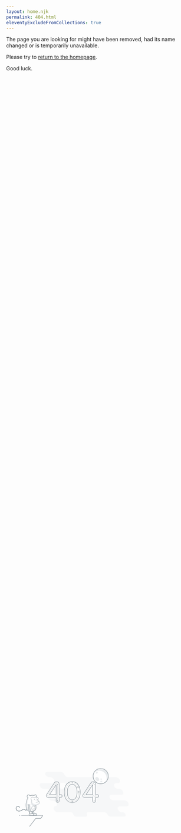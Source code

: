 ```yaml
---
layout: home.njk
permalink: 404.html
eleventyExcludeFromCollections: true
---
```


<style>
.me404 {
  height: 100%;
  width: 400px;
  top: 30%;
  margin-left: auto;
  margin-right: auto;
}
.st0 {
  fill-rule: evenodd;
  clip-rule: evenodd;
  fill: #E8EBED;
}
.st1 {
  fill: #FFFFFF;
  stroke: #89949B;
  stroke-width: 3;
  stroke-linecap: round;
  stroke-linejoin: round;
  stroke-miterlimit: 10;
}
.st2 {
  fill-rule: evenodd;
  clip-rule: evenodd;
  fill: #DBDFE1;
}
.st3 {
  fill: #FFFFFF;
}
.st4 {
  fill-rule: evenodd;
  clip-rule: evenodd;
  fill: #E8EBED;
  stroke: #89949B;
  stroke-width: 3;
  stroke-linecap: round;
  stroke-linejoin: round;
  stroke-miterlimit: 10;
}
.st5 {
  fill-rule: evenodd;
  clip-rule: evenodd;
  fill: #FFFFFF;
  stroke: #89949B;
  stroke-width: 3;
  stroke-linecap: round;
  stroke-linejoin: round;
  stroke-miterlimit: 10;
}
.st6 {
  fill-rule: evenodd;
  clip-rule: evenodd;
  fill: none;
  stroke: #89949B;
  stroke-width: 3;
  stroke-linecap: round;
  stroke-linejoin: round;
  stroke-miterlimit: 10;
}
.st7 {
  fill-rule: evenodd;
  clip-rule: evenodd;
  fill: none;
  stroke: #89949B;
  stroke-width: 4;
  stroke-linecap: round;
  stroke-linejoin: round;
  stroke-miterlimit: 10;
}
.st8 {
  fill-rule: evenodd;
  clip-rule: evenodd;
  fill: #FFFFFF;
  stroke: #89949B;
  stroke-width: 2;
  stroke-linecap: round;
  stroke-linejoin: round;
  stroke-miterlimit: 10;
}
.st9 {
  fill: #89949B;
}
.st10 {
  fill-rule: evenodd;
  clip-rule: evenodd;
  fill: #89949B;
}
.st11 {
  fill-rule: evenodd;
  clip-rule: evenodd;
  fill: none;
  stroke: #89949B;
  stroke-width: 2;
  stroke-linecap: round;
  stroke-linejoin: round;
  stroke-miterlimit: 10;
}
.st12 {
  fill-rule: evenodd;
  clip-rule: evenodd;
  fill: #FFFFFF;
}
.st13 {
  fill-rule: evenodd;
  clip-rule: evenodd;
  fill: #FFFFFF;
  stroke: #8894A0;
  stroke-width: 3;
  stroke-linecap: round;
  stroke-linejoin: round;
  stroke-miterlimit: 10;
}
.st14 {
  fill-rule: evenodd;
  clip-rule: evenodd;
  fill: none;
  stroke: #89949B;
  stroke-linecap: round;
  stroke-linejoin: round;
  stroke-miterlimit: 10;
}
.st15 {
  fill: none;
  stroke: #89949B;
  stroke-linecap: round;
  stroke-linejoin: round;
  stroke-miterlimit: 10;
}
#cloud {
  -webkit-animation: cloud 9s infinite ease-in-out;
  -moz-animation: cloud 9s infinite ease-in-out;
  -o-animation: cloud 9s infinite ease-in-out;
  animation: cloud 9s infinite ease-in-out;
}
lesshat-selector {
  -lh-property: 0; } 
@-webkit-keyframes cloud{ 0% { opacity: 0.3; left: 160px; -webkit-transform:skewX(20deg); } 65% { opacity: 1; left: 114px; -webkit-transform:skewX(0deg); } 100% { opacity: 0.3; left: 160px; -webkit-transform:skewX(20deg); } }
@-moz-keyframes cloud{ 0% { opacity: 0.3; left: 160px; -moz-transform:skewX(20deg); } 65% { opacity: 1; left: 114px; -moz-transform:skewX(0deg); } 100% { opacity: 0.3; left: 160px; -moz-transform:skewX(20deg); } }
@-o-keyframes cloud{ 0% { opacity: 0.3; left: 160px; -o-transform:skewX(20deg); } 65% { opacity: 1; left: 114px; -o-transform:skewX(0deg); } 100% { opacity: 0.3; left: 160px; -o-transform:skewX(20deg); } }
@keyframes cloud{ 0% { opacity: 0.3; left: 160px;-webkit-transform:skewX(20deg);-moz-transform:skewX(20deg);-ms-transform:skewX(20deg);transform:skewX(20deg); } 65% { opacity: 1; left: 114px;-webkit-transform:skewX(0deg);-moz-transform:skewX(0deg);-ms-transform:skewX(0deg);transform:skewX(0deg); } 100% { opacity: 0.3; left: 160px;-webkit-transform:skewX(20deg);-moz-transform:skewX(20deg);-ms-transform:skewX(20deg);transform:skewX(20deg); } }
[not-existing] {
  zoom: 1;
}
#moon {
  transform-origin: 640px 81px;
  -webkit-animation: moon-float 6s infinite ease-in-out;
  -moz-animation: moon-float 6s infinite ease-in-out;
  -o-animation: moon-float 6s infinite ease-in-out;
  animation: moon-float 6s infinite ease-in-out;
}
lesshat-selector {
  -lh-property: 0; } 
@-webkit-keyframes moon-float{ 0% { -webkit-transform: translate(0, 20px) scale(1.1); } 65% { -webkit-transform: translate(0, 0px) scale(1.0); } 100% { -webkit-transform: translate(0, 20px) scale(1.1); } }
@-moz-keyframes moon-float{ 0% { -moz-transform: translate(0, 20px) scale(1.1); } 65% { -moz-transform: translate(0, 0px) scale(1.0); } 100% { -moz-transform: translate(0, 20px) scale(1.1); } }
@-o-keyframes moon-float{ 0% { -o-transform: translate(0, 20px) scale(1.1); } 65% { -o-transform: translate(0, 0px) scale(1.0); } 100% { -o-transform: translate(0, 20px) scale(1.1); } }
@keyframes moon-float{ 0% {-webkit-transform: translate(0, 20px) scale(1.1);-moz-transform: translate(0, 20px) scale(1.1);-ms-transform: translate(0, 20px) scale(1.1);transform: translate(0, 20px) scale(1.1); } 65% {-webkit-transform: translate(0, 0px) scale(1.0);-moz-transform: translate(0, 0px) scale(1.0);-ms-transform: translate(0, 0px) scale(1.0);transform: translate(0, 0px) scale(1.0); } 100% {-webkit-transform: translate(0, 20px) scale(1.1);-moz-transform: translate(0, 20px) scale(1.1);-ms-transform: translate(0, 20px) scale(1.1);transform: translate(0, 20px) scale(1.1); } }
[not-existing] {
  zoom: 1;
}
#monkey-eye-l {
  transform-origin: 191px 257px;
  -webkit-animation: blink-l 12s infinite ease-in-out;
  -moz-animation: blink-l 12s infinite ease-in-out;
  -o-animation: blink-l 12s infinite ease-in-out;
  animation: blink-l 12s infinite ease-in-out;
}
#monkey-eye-r {
  transform-origin: 205px 256px;
  -webkit-animation: blink-r 12s infinite ease-in-out;
  -moz-animation: blink-r 12s infinite ease-in-out;
  -o-animation: blink-r 12s infinite ease-in-out;
  animation: blink-r 12s infinite ease-in-out;
}
#monkey-arm {
  transform-origin: 155px 298px;
  -webkit-animation: monkey-arm 4s infinite ease-in-out;
  -moz-animation: monkey-arm 4s infinite ease-in-out;
  -o-animation: monkey-arm 4s infinite ease-in-out;
  animation: monkey-arm 4s infinite ease-in-out;
}
lesshat-selector {
  -lh-property: 0; } 
@-webkit-keyframes monkey-arm{ 0% { -webkit-transform: rotateZ(-10deg);  } 50% { -webkit-transform: rotateZ(20deg); } 100% { -webkit-transform: rotateZ(-10deg); } }
@-moz-keyframes monkey-arm{ 0% { -moz-transform: rotateZ(-10deg);  } 50% { -moz-transform: rotateZ(20deg); } 100% { -moz-transform: rotateZ(-10deg); } }
@-o-keyframes monkey-arm{ 0% { -o-transform: rotateZ(-10deg);  } 50% { -o-transform: rotateZ(20deg); } 100% { -o-transform: rotateZ(-10deg); } }
@keyframes monkey-arm{ 0% {-webkit-transform: rotateZ(-10deg);-moz-transform: rotateZ(-10deg);-ms-transform: rotateZ(-10deg);transform: rotateZ(-10deg);  } 50% {-webkit-transform: rotateZ(20deg);-moz-transform: rotateZ(20deg);-ms-transform: rotateZ(20deg);transform: rotateZ(20deg); } 100% {-webkit-transform: rotateZ(-10deg);-moz-transform: rotateZ(-10deg);-ms-transform: rotateZ(-10deg);transform: rotateZ(-10deg); } }
[not-existing] {
  zoom: 1;
}
lesshat-selector {
  -lh-property: 0; } 
@-webkit-keyframes blink-l{ 0% { -webkit-transform: rotateX(0deg); } 2% { -webkit-transform: rotateX(80deg); } 4%,20% { -webkit-transform: rotateX(0deg); } 22% { -webkit-transform: rotateX(80deg); } 24%,30% { -webkit-transform: rotateX(0deg); } 32% { -webkit-transform: rotateX(80deg); } 34%,70% { -webkit-transform: rotateX(0deg); } 72% { -webkit-transform: rotateX(80deg); } 74%,100% { -webkit-transform: rotateX(0deg); }}
@-moz-keyframes blink-l{ 0% { -moz-transform: rotateX(0deg); } 2% { -moz-transform: rotateX(80deg); } 4%,20% { -moz-transform: rotateX(0deg); } 22% { -moz-transform: rotateX(80deg); } 24%,30% { -moz-transform: rotateX(0deg); } 32% { -moz-transform: rotateX(80deg); } 34%,70% { -moz-transform: rotateX(0deg); } 72% { -moz-transform: rotateX(80deg); } 74%,100% { -moz-transform: rotateX(0deg); }}
@-o-keyframes blink-l{ 0% { -o-transform: rotateX(0deg); } 2% { -o-transform: rotateX(80deg); } 4%,20% { -o-transform: rotateX(0deg); } 22% { -o-transform: rotateX(80deg); } 24%,30% { -o-transform: rotateX(0deg); } 32% { -o-transform: rotateX(80deg); } 34%,70% { -o-transform: rotateX(0deg); } 72% { -o-transform: rotateX(80deg); } 74%,100% { -o-transform: rotateX(0deg); }}
@keyframes blink-l{ 0% {-webkit-transform: rotateX(0deg);-moz-transform: rotateX(0deg);-ms-transform: rotateX(0deg);transform: rotateX(0deg); } 2% {-webkit-transform: rotateX(80deg);-moz-transform: rotateX(80deg);-ms-transform: rotateX(80deg);transform: rotateX(80deg); } 4%,20% {-webkit-transform: rotateX(0deg);-moz-transform: rotateX(0deg);-ms-transform: rotateX(0deg);transform: rotateX(0deg); } 22% {-webkit-transform: rotateX(80deg);-moz-transform: rotateX(80deg);-ms-transform: rotateX(80deg);transform: rotateX(80deg); } 24%,30% {-webkit-transform: rotateX(0deg);-moz-transform: rotateX(0deg);-ms-transform: rotateX(0deg);transform: rotateX(0deg); } 32% {-webkit-transform: rotateX(80deg);-moz-transform: rotateX(80deg);-ms-transform: rotateX(80deg);transform: rotateX(80deg); } 34%,70% {-webkit-transform: rotateX(0deg);-moz-transform: rotateX(0deg);-ms-transform: rotateX(0deg);transform: rotateX(0deg); } 72% {-webkit-transform: rotateX(80deg);-moz-transform: rotateX(80deg);-ms-transform: rotateX(80deg);transform: rotateX(80deg); } 74%,100% {-webkit-transform: rotateX(0deg);-moz-transform: rotateX(0deg);-ms-transform: rotateX(0deg);transform: rotateX(0deg); }}
[not-existing] {
  zoom: 1;
}
lesshat-selector {
  -lh-property: 0; } 
@-webkit-keyframes blink-r{ 0% { -webkit-transform: rotateX(0deg); } 2% { -webkit-transform: rotateX(80deg); } 4%,30% { -webkit-transform: rotateX(0deg); } 32% { -webkit-transform: rotateX(80deg); } 34%,50% { -webkit-transform: rotateX(0deg); } 52% { -webkit-transform: rotateX(80deg); } 54%,100% { -webkit-transform: rotateX(0deg); } }
@-moz-keyframes blink-r{ 0% { -moz-transform: rotateX(0deg); } 2% { -moz-transform: rotateX(80deg); } 4%,30% { -moz-transform: rotateX(0deg); } 32% { -moz-transform: rotateX(80deg); } 34%,50% { -moz-transform: rotateX(0deg); } 52% { -moz-transform: rotateX(80deg); } 54%,100% { -moz-transform: rotateX(0deg); } }
@-o-keyframes blink-r{ 0% { -o-transform: rotateX(0deg); } 2% { -o-transform: rotateX(80deg); } 4%,30% { -o-transform: rotateX(0deg); } 32% { -o-transform: rotateX(80deg); } 34%,50% { -o-transform: rotateX(0deg); } 52% { -o-transform: rotateX(80deg); } 54%,100% { -o-transform: rotateX(0deg); } }
@keyframes blink-r{ 0% {-webkit-transform: rotateX(0deg);-moz-transform: rotateX(0deg);-ms-transform: rotateX(0deg);transform: rotateX(0deg); } 2% {-webkit-transform: rotateX(80deg);-moz-transform: rotateX(80deg);-ms-transform: rotateX(80deg);transform: rotateX(80deg); } 4%,30% {-webkit-transform: rotateX(0deg);-moz-transform: rotateX(0deg);-ms-transform: rotateX(0deg);transform: rotateX(0deg); } 32% {-webkit-transform: rotateX(80deg);-moz-transform: rotateX(80deg);-ms-transform: rotateX(80deg);transform: rotateX(80deg); } 34%,50% {-webkit-transform: rotateX(0deg);-moz-transform: rotateX(0deg);-ms-transform: rotateX(0deg);transform: rotateX(0deg); } 52% {-webkit-transform: rotateX(80deg);-moz-transform: rotateX(80deg);-ms-transform: rotateX(80deg);transform: rotateX(80deg); } 54%,100% {-webkit-transform: rotateX(0deg);-moz-transform: rotateX(0deg);-ms-transform: rotateX(0deg);transform: rotateX(0deg); } }
[not-existing] {
  zoom: 1;
}
#star1 {
  transform-origin: 643px 338px;
  -webkit-animation: star1 12s infinite linear, star1-fade 12s infinite ease-in-out;
  -moz-animation: star1 12s infinite linear, star1-fade 12s infinite ease-in-out;
  -o-animation: star1 12s infinite linear, star1-fade 12s infinite ease-in-out;
  animation: star1 12s infinite linear, star1-fade 12s infinite ease-in-out;
}
#star2 {
  transform-origin: 489px 82px;
  -webkit-animation: star2 12s infinite linear, star2-fade 12s infinite ease-in-out;
  -moz-animation: star2 12s infinite linear, star2-fade 12s infinite ease-in-out;
  -o-animation: star2 12s infinite linear, star2-fade 12s infinite ease-in-out;
  animation: star2 12s infinite linear, star2-fade 12s infinite ease-in-out;
}
#star3 {
  transform-origin: 316px 344px;
  -webkit-animation: star3 12s infinite linear, star3-fade 12s infinite ease-in-out;
  -moz-animation: star3 12s infinite linear, star3-fade 12s infinite ease-in-out;
  -o-animation: star3 12s infinite linear, star3-fade 12s infinite ease-in-out;
  animation: star3 12s infinite linear, star3-fade 12s infinite ease-in-out;
}
#star4 {
  transform-origin: 126px 182px;
  -webkit-animation: star4 12s infinite linear, star4-fade 12s infinite ease-in-out;
  -moz-animation: star4 12s infinite linear, star4-fade 12s infinite ease-in-out;
  -o-animation: star4 12s infinite linear, star4-fade 12s infinite ease-in-out;
  animation: star4 12s infinite linear, star4-fade 12s infinite ease-in-out;
}
lesshat-selector {
  -lh-property: 0; } 
@-webkit-keyframes star1{ 0% { -webkit-transform: scale(.5)  skewX(15deg) rotateZ(0deg); } 15% { -webkit-transform: scale(1) skewX(0deg) rotateZ(360deg); } 30%,100% {  -webkit-transform: scale(.5) skewX(15deg) rotateZ(720deg); } }
@-moz-keyframes star1{ 0% { -moz-transform: scale(.5)  skewX(15deg) rotateZ(0deg); } 15% { -moz-transform: scale(1) skewX(0deg) rotateZ(360deg); } 30%,100% {  -moz-transform: scale(.5) skewX(15deg) rotateZ(720deg); } }
@-o-keyframes star1{ 0% { -o-transform: scale(.5)  skewX(15deg) rotateZ(0deg); } 15% { -o-transform: scale(1) skewX(0deg) rotateZ(360deg); } 30%,100% {  -o-transform: scale(.5) skewX(15deg) rotateZ(720deg); } }
@keyframes star1{ 0% {-webkit-transform: scale(.5)  skewX(15deg) rotateZ(0deg);-moz-transform: scale(.5)  skewX(15deg) rotateZ(0deg);-ms-transform: scale(.5)  skewX(15deg) rotateZ(0deg);transform: scale(.5)  skewX(15deg) rotateZ(0deg); } 15% {-webkit-transform: scale(1) skewX(0deg) rotateZ(360deg);-moz-transform: scale(1) skewX(0deg) rotateZ(360deg);-ms-transform: scale(1) skewX(0deg) rotateZ(360deg);transform: scale(1) skewX(0deg) rotateZ(360deg); } 30%,100% {-webkit-transform: scale(.5) skewX(15deg) rotateZ(720deg);-moz-transform: scale(.5) skewX(15deg) rotateZ(720deg);-ms-transform: scale(.5) skewX(15deg) rotateZ(720deg);transform: scale(.5) skewX(15deg) rotateZ(720deg); } }
[not-existing] {
  zoom: 1;
}
lesshat-selector {
  -lh-property: 0; } 
@-webkit-keyframes star2{ 0%,15% { -webkit-transform: scale(.5) skewX(15deg) rotateZ(0deg); } 30% { -webkit-transform: scale(1) skewX(0deg) rotateZ(360deg); } 45%,100% {  -webkit-transform: scale(.5) skewX(15deg) rotateZ(720deg); } }
@-moz-keyframes star2{ 0%,15% { -moz-transform: scale(.5) skewX(15deg) rotateZ(0deg); } 30% { -moz-transform: scale(1) skewX(0deg) rotateZ(360deg); } 45%,100% {  -moz-transform: scale(.5) skewX(15deg) rotateZ(720deg); } }
@-o-keyframes star2{ 0%,15% { -o-transform: scale(.5) skewX(15deg) rotateZ(0deg); } 30% { -o-transform: scale(1) skewX(0deg) rotateZ(360deg); } 45%,100% {  -o-transform: scale(.5) skewX(15deg) rotateZ(720deg); } }
@keyframes star2{ 0%,15% {-webkit-transform: scale(.5) skewX(15deg) rotateZ(0deg);-moz-transform: scale(.5) skewX(15deg) rotateZ(0deg);-ms-transform: scale(.5) skewX(15deg) rotateZ(0deg);transform: scale(.5) skewX(15deg) rotateZ(0deg); } 30% {-webkit-transform: scale(1) skewX(0deg) rotateZ(360deg);-moz-transform: scale(1) skewX(0deg) rotateZ(360deg);-ms-transform: scale(1) skewX(0deg) rotateZ(360deg);transform: scale(1) skewX(0deg) rotateZ(360deg); } 45%,100% {-webkit-transform: scale(.5) skewX(15deg) rotateZ(720deg);-moz-transform: scale(.5) skewX(15deg) rotateZ(720deg);-ms-transform: scale(.5) skewX(15deg) rotateZ(720deg);transform: scale(.5) skewX(15deg) rotateZ(720deg); } }
[not-existing] {
  zoom: 1;
}
lesshat-selector {
  -lh-property: 0; } 
@-webkit-keyframes star3{ 0%,30% { -webkit-transform: scale(.5) skewX(15deg) rotateZ(0deg); } 45% { -webkit-transform: scale(1) skewX(0deg) rotateZ(360deg); } 60%,100% {  -webkit-transform: scale(.5) skewX(15deg) rotateZ(720deg); } }
@-moz-keyframes star3{ 0%,30% { -moz-transform: scale(.5) skewX(15deg) rotateZ(0deg); } 45% { -moz-transform: scale(1) skewX(0deg) rotateZ(360deg); } 60%,100% {  -moz-transform: scale(.5) skewX(15deg) rotateZ(720deg); } }
@-o-keyframes star3{ 0%,30% { -o-transform: scale(.5) skewX(15deg) rotateZ(0deg); } 45% { -o-transform: scale(1) skewX(0deg) rotateZ(360deg); } 60%,100% {  -o-transform: scale(.5) skewX(15deg) rotateZ(720deg); } }
@keyframes star3{ 0%,30% {-webkit-transform: scale(.5) skewX(15deg) rotateZ(0deg);-moz-transform: scale(.5) skewX(15deg) rotateZ(0deg);-ms-transform: scale(.5) skewX(15deg) rotateZ(0deg);transform: scale(.5) skewX(15deg) rotateZ(0deg); } 45% {-webkit-transform: scale(1) skewX(0deg) rotateZ(360deg);-moz-transform: scale(1) skewX(0deg) rotateZ(360deg);-ms-transform: scale(1) skewX(0deg) rotateZ(360deg);transform: scale(1) skewX(0deg) rotateZ(360deg); } 60%,100% {-webkit-transform: scale(.5) skewX(15deg) rotateZ(720deg);-moz-transform: scale(.5) skewX(15deg) rotateZ(720deg);-ms-transform: scale(.5) skewX(15deg) rotateZ(720deg);transform: scale(.5) skewX(15deg) rotateZ(720deg); } }
[not-existing] {
  zoom: 1;
}
lesshat-selector {
  -lh-property: 0; } 
@-webkit-keyframes star4{ 0%,45% { -webkit-transform: scale(.5) skewX(15deg) rotateZ(0deg); } 60% { -webkit-transform: scale(1) skewX(0deg) rotateZ(360deg); } 75%,100% {  -webkit-transform: scale(.5) skewX(15deg) rotateZ(720deg); } }
@-moz-keyframes star4{ 0%,45% { -moz-transform: scale(.5) skewX(15deg) rotateZ(0deg); } 60% { -moz-transform: scale(1) skewX(0deg) rotateZ(360deg); } 75%,100% {  -moz-transform: scale(.5) skewX(15deg) rotateZ(720deg); } }
@-o-keyframes star4{ 0%,45% { -o-transform: scale(.5) skewX(15deg) rotateZ(0deg); } 60% { -o-transform: scale(1) skewX(0deg) rotateZ(360deg); } 75%,100% {  -o-transform: scale(.5) skewX(15deg) rotateZ(720deg); } }
@keyframes star4{ 0%,45% {-webkit-transform: scale(.5) skewX(15deg) rotateZ(0deg);-moz-transform: scale(.5) skewX(15deg) rotateZ(0deg);-ms-transform: scale(.5) skewX(15deg) rotateZ(0deg);transform: scale(.5) skewX(15deg) rotateZ(0deg); } 60% {-webkit-transform: scale(1) skewX(0deg) rotateZ(360deg);-moz-transform: scale(1) skewX(0deg) rotateZ(360deg);-ms-transform: scale(1) skewX(0deg) rotateZ(360deg);transform: scale(1) skewX(0deg) rotateZ(360deg); } 75%,100% {-webkit-transform: scale(.5) skewX(15deg) rotateZ(720deg);-moz-transform: scale(.5) skewX(15deg) rotateZ(720deg);-ms-transform: scale(.5) skewX(15deg) rotateZ(720deg);transform: scale(.5) skewX(15deg) rotateZ(720deg); } }
[not-existing] {
  zoom: 1;
}
lesshat-selector {
  -lh-property: 0; } 
@-webkit-keyframes star1-fade{ 0% { opacity: 0;} 15% { opacity: 1; } 30%,100% { opacity: 0; } }
@-moz-keyframes star1-fade{ 0% { opacity: 0;} 15% { opacity: 1; } 30%,100% { opacity: 0; } }
@-o-keyframes star1-fade{ 0% { opacity: 0;} 15% { opacity: 1; } 30%,100% { opacity: 0; } }
@keyframes star1-fade{ 0% { opacity: 0;} 15% { opacity: 1; } 30%,100% { opacity: 0; } }
[not-existing] {
  zoom: 1;
}
lesshat-selector {
  -lh-property: 0; } 
@-webkit-keyframes star2-fade{ 0%,15% { opacity: 0;} 30% { opacity: 1; } 45%,100% { opacity: 0; } }
@-moz-keyframes star2-fade{ 0%,15% { opacity: 0;} 30% { opacity: 1; } 45%,100% { opacity: 0; } }
@-o-keyframes star2-fade{ 0%,15% { opacity: 0;} 30% { opacity: 1; } 45%,100% { opacity: 0; } }
@keyframes star2-fade{ 0%,15% { opacity: 0;} 30% { opacity: 1; } 45%,100% { opacity: 0; } }
[not-existing] {
  zoom: 1;
}
lesshat-selector {
  -lh-property: 0; } 
@-webkit-keyframes star3-fade{ 0%,30% { opacity: 0;} 45% { opacity: 1; } 60%,100% { opacity: 0; } }
@-moz-keyframes star3-fade{ 0%,30% { opacity: 0;} 45% { opacity: 1; } 60%,100% { opacity: 0; } }
@-o-keyframes star3-fade{ 0%,30% { opacity: 0;} 45% { opacity: 1; } 60%,100% { opacity: 0; } }
@keyframes star3-fade{ 0%,30% { opacity: 0;} 45% { opacity: 1; } 60%,100% { opacity: 0; } }
[not-existing] {
  zoom: 1;
}
lesshat-selector {
  -lh-property: 0; } 
@-webkit-keyframes star4-fade{ 0%,45% { opacity: 0;} 60% { opacity: 1; } 75%,100% { opacity: 0; } }
@-moz-keyframes star4-fade{ 0%,45% { opacity: 0;} 60% { opacity: 1; } 75%,100% { opacity: 0; } }
@-o-keyframes star4-fade{ 0%,45% { opacity: 0;} 60% { opacity: 1; } 75%,100% { opacity: 0; } }
@keyframes star4-fade{ 0%,45% { opacity: 0;} 60% { opacity: 1; } 75%,100% { opacity: 0; } }
[not-existing] {
  zoom: 1;
}
#sword-path {
  transform-origin: 458px 206px;
  -webkit-animation: tetris-float 3s infinite ease-in-out;
  -moz-animation: tetris-float 3s infinite ease-in-out;
  -o-animation: tetris-float 3s infinite ease-in-out;
  animation: tetris-float 3s infinite ease-in-out;
}
#sword {
  transform-origin: 458px 206px;
  -webkit-animation: sword 4s infinite ease-out;
  -moz-animation: sword 4s infinite ease-out;
  -o-animation: sword 4s infinite ease-out;
  animation: sword 4s infinite ease-out;
}
lesshat-selector {
  -lh-property: 0; } 
@-webkit-keyframes sword{ 0%,15% { -webkit-transform:rotate(-40deg); } 87% { -webkit-transform:rotate(50deg);  } 100% { -webkit-transform:rotate(-40deg); } }
@-moz-keyframes sword{ 0%,15% { -moz-transform:rotate(-40deg); } 87% { -moz-transform:rotate(50deg);  } 100% { -moz-transform:rotate(-40deg); } }
@-o-keyframes sword{ 0%,15% { -o-transform:rotate(-40deg); } 87% { -o-transform:rotate(50deg);  } 100% { -o-transform:rotate(-40deg); } }
@keyframes sword{ 0%,15% {-webkit-transform:rotate(-40deg);-moz-transform:rotate(-40deg);-ms-transform:rotate(-40deg);transform:rotate(-40deg); } 87% {-webkit-transform:rotate(50deg);-moz-transform:rotate(50deg);-ms-transform:rotate(50deg);transform:rotate(50deg);  } 100% {-webkit-transform:rotate(-40deg);-moz-transform:rotate(-40deg);-ms-transform:rotate(-40deg);transform:rotate(-40deg); } }
[not-existing] {
  zoom: 1;
}
#tetris-path {
  transform-origin: 538px 374px;
  -webkit-animation: tetris-float 5s infinite ease-in-out;
  -moz-animation: tetris-float 5s infinite ease-in-out;
  -o-animation: tetris-float 5s infinite ease-in-out;
  animation: tetris-float 5s infinite ease-in-out;
}
#tetris {
  transform-origin: 538px 374px;
  -webkit-animation: rotate 10s steps(1) infinite alternate;
  -moz-animation: rotate 10s steps(1) infinite alternate;
  -o-animation: rotate 10s steps(1) infinite alternate;
  animation: rotate 10s steps(1) infinite alternate;
}
lesshat-selector {
  -lh-property: 0; } 
@-webkit-keyframes rotate{ 0% { -webkit-transform: rotateZ(0deg); } 25% { -webkit-transform: rotateZ(90deg); } 50% { -webkit-transform: rotateZ(180deg); } 75% { -webkit-transform: rotateZ(270deg); } 100% { -webkit-transform: rotateZ(360deg); }}
@-moz-keyframes rotate{ 0% { -moz-transform: rotateZ(0deg); } 25% { -moz-transform: rotateZ(90deg); } 50% { -moz-transform: rotateZ(180deg); } 75% { -moz-transform: rotateZ(270deg); } 100% { -moz-transform: rotateZ(360deg); }}
@-o-keyframes rotate{ 0% { -o-transform: rotateZ(0deg); } 25% { -o-transform: rotateZ(90deg); } 50% { -o-transform: rotateZ(180deg); } 75% { -o-transform: rotateZ(270deg); } 100% { -o-transform: rotateZ(360deg); }}
@keyframes rotate{ 0% {-webkit-transform: rotateZ(0deg);-moz-transform: rotateZ(0deg);-ms-transform: rotateZ(0deg);transform: rotateZ(0deg); } 25% {-webkit-transform: rotateZ(90deg);-moz-transform: rotateZ(90deg);-ms-transform: rotateZ(90deg);transform: rotateZ(90deg); } 50% {-webkit-transform: rotateZ(180deg);-moz-transform: rotateZ(180deg);-ms-transform: rotateZ(180deg);transform: rotateZ(180deg); } 75% {-webkit-transform: rotateZ(270deg);-moz-transform: rotateZ(270deg);-ms-transform: rotateZ(270deg);transform: rotateZ(270deg); } 100% {-webkit-transform: rotateZ(360deg);-moz-transform: rotateZ(360deg);-ms-transform: rotateZ(360deg);transform: rotateZ(360deg); }}
[not-existing] {
  zoom: 1;
}
lesshat-selector {
  -lh-property: 0; } 
@-webkit-keyframes tetris-float{ 0% { -webkit-transform: translate(0px, 0px) scale(0.90)  } 65% { -webkit-transform: translate(0px, 30px) scale(1.0); } 100% { -webkit-transform: translate(0px, 0px) scale(0.90); }}
@-moz-keyframes tetris-float{ 0% { -moz-transform: translate(0px, 0px) scale(0.90)  } 65% { -moz-transform: translate(0px, 30px) scale(1.0); } 100% { -moz-transform: translate(0px, 0px) scale(0.90); }}
@-o-keyframes tetris-float{ 0% { -o-transform: translate(0px, 0px) scale(0.90)  } 65% { -o-transform: translate(0px, 30px) scale(1.0); } 100% { -o-transform: translate(0px, 0px) scale(0.90); }}
@keyframes tetris-float{ 0% {-webkit-transform: translate(0px, 0px) scale(0.90);-moz-transform: translate(0px, 0px) scale(0.90);-ms-transform: translate(0px, 0px) scale(0.90);transform: translate(0px, 0px) scale(0.90);} 65% {-webkit-transform: translate(0px, 30px) scale(1.0);-moz-transform: translate(0px, 30px) scale(1.0);-ms-transform: translate(0px, 30px) scale(1.0);transform: translate(0px, 30px) scale(1.0); } 100% {-webkit-transform: translate(0px, 0px) scale(0.90);-moz-transform: translate(0px, 0px) scale(0.90);-ms-transform: translate(0px, 0px) scale(0.90);transform: translate(0px, 0px) scale(0.90); }}
[not-existing] {
  zoom: 1;
}
#triforce {
  transform-origin: 175px 91px;
  -webkit-animation: triforce-float 3s infinite ease-in-out;
  -moz-animation: triforce-float 3s infinite ease-in-out;
  -o-animation: triforce-float 3s infinite ease-in-out;
  animation: triforce-float 3s infinite ease-in-out;
}
lesshat-selector {
  -lh-property: 0; } 
@-webkit-keyframes triforce-float{ 0% { -webkit-transform: translate(0px, 0px) scale(0.90)  } 65% { -webkit-transform: translate(0px, 30px) scale(1.0); } 100% { -webkit-transform: translate(0px, 0px) scale(0.90); } }
@-moz-keyframes triforce-float{ 0% { -moz-transform: translate(0px, 0px) scale(0.90)  } 65% { -moz-transform: translate(0px, 30px) scale(1.0); } 100% { -moz-transform: translate(0px, 0px) scale(0.90); } }
@-o-keyframes triforce-float{ 0% { -o-transform: translate(0px, 0px) scale(0.90)  } 65% { -o-transform: translate(0px, 30px) scale(1.0); } 100% { -o-transform: translate(0px, 0px) scale(0.90); } }
@keyframes triforce-float{ 0% {-webkit-transform: translate(0px, 0px) scale(0.90);-moz-transform: translate(0px, 0px) scale(0.90);-ms-transform: translate(0px, 0px) scale(0.90);transform: translate(0px, 0px) scale(0.90);} 65% {-webkit-transform: translate(0px, 30px) scale(1.0);-moz-transform: translate(0px, 30px) scale(1.0);-ms-transform: translate(0px, 30px) scale(1.0);transform: translate(0px, 30px) scale(1.0); } 100% {-webkit-transform: translate(0px, 0px) scale(0.90);-moz-transform: translate(0px, 0px) scale(0.90);-ms-transform: translate(0px, 0px) scale(0.90);transform: translate(0px, 0px) scale(0.90); } }
[not-existing] {
  zoom: 1;
}
</style>

<p class="output">The page you are looking for might have been removed, had its name changed or is temporarily unavailable.</p>
<p class="output">Please try to <a class="special" href="{{ '/' | url }}">return to the homepage</a>.</p>
<p class="output">Good luck.</p></div>
<svg class="me404" viewBox="0 0 1000 480">
<path id="cloud" class="st0" d="M658.4,345.2c-10.9,0-19.7-8.8-19.7-19.7c0-10.9,8.8-19.7,19.7-19.7h50.1c9.9-1.5,17.5-10,17.5-20.3
	c0-11.4-9.2-20.6-20.6-20.6v-0.2H633c-11.4,0-20.6-6.7-20.6-18.1c0-11.4,9.2-19.3,20.6-19.3h70.4l2-0.2c7.3-3.1,12.5-11,12.5-19.5
	c0-8.5-4.2-16.7-11.4-19.2l-2.5-0.3h-11.3c-11.9,0-21.6-8.9-21.6-19.9c0-11,9.7-19.9,21.6-19.9h15.8l1.4-0.3
	c8.6-2.5,14.8-10.1,14.8-19.5c0-11.4-9.2-20.6-20.6-20.6h-1.2h-69.2H382.5c-19.8-0.9-19.9-15.9-19.8-17.8c0-0.1,0-0.1,0-0.2
	c0-9.9-8.1-18-18-18h-93.5c-9.9,0-18,8.1-18,18c0,9.4,7.2,17.1,16.3,17.9h9.3c0.2,0,0,0,0.6,0l0.5,0l0.4,0l0.2,0
	c10.1,0.9,18,9.3,18,19.6c0,10.9-8.8,19.7-19.7,19.7h-70.7c-11.3,0-20.5,9.2-20.5,20.6c0,11.3,9.1,20.5,20.4,20.6h48.8
	c10.3,0,18.7,8.4,18.7,18.7c0,10.3-8.4,18.7-18.7,18.7h-23.2c-11.3,0.1-20.4,9.2-20.4,20.6c0,11.3,9.2,20.5,20.5,20.6h6.3
	c10.7,0,19.3,8.7,19.3,19.3c0,10.7-7.8,19.3-18.4,19.3l-1.5,0l-2.8,0.4c-7.3,3.1-11.8,11-11.5,18.9c0.3,8.5,4.2,16.5,11.7,19.6
	c1.1,0.7,3.4,0.9,4.4,0.9h4.5H296h19.7c3.9,0.5,8.2,4.2,7.4,10.4c0,0.4,0,0.8,0.1,1.1c0,0.5-0.1,1-0.1,1.5c0,9.7,7.9,17.5,17.5,17.5
	h60.2c9.7,0,17.5-7.9,17.5-17.5c0-0.4,0-0.8-0.1-1.2c0.1-0.3,0-0.7,0.1-1.1c0.3-6.5,6.4-10.9,10.6-10.8h110.1
	c8.5,0,16.9,6.6,16.9,14.8c0,8.2,6.6,14.8,14.8,14.8h92.6c8.2,0,14.8-6.6,14.8-14.8c0-8.2-6.6-14.8-14.8-14.8 M332.8,187.1h-21.2
	c-11.4,0-20.6-9.2-20.6-20.6c0-11.4,9.2-20.6,20.6-20.6h21.2c11.4,0,20.6,9.2,20.6,20.6C353.3,177.9,344.1,187.1,332.8,187.1z"></path>

<g id="monkey">
	<path id="foot_back" class="st4" d="M187.3,354.5c2.2-4.5,1.6-12.8-3.3-18.5l-9.3,2c2.2,3.5,8.3,7.7,2.3,20.8 c-1.9,4.2-0.8,8.7,4,8.7h22.3c6.5,0,5.3-7.9,2-10.5c-4.2-3.3-10.2-3.6-15.3-1C187.9,357.1,185.3,358.7,187.3,354.5z"></path>
	<path id="foot_front" class="st5" d="M166.3,354.5c2.2-4.5,1.6-12.8-3.3-18.5l-9.3,2c2.2,3.5,8.3,7.7,2.3,20.8 c-1.9,4.2-0.8,8.7,4,8.7h22.3c6.5,0,5.3-7.9,2-10.5c-4.2-3.3-10.2-3.6-15.3-1C166.9,357.1,164.3,358.7,166.3,354.5z"></path>
	<path id="body" class="st5" d="M199.8,299.3l9-55.5c0,0-2.1-3.6-7.2-7.1c1.4-1.2,2.2-3.1,1.8-5c-0.6-3.1-3.9-5.3-7.5-4.8 c-2.9,0.4-5,2.4-5.4,4.8l0,0c-7.2-1.9-16.5-1.9-29.5,1.6c-1.5-3.1-5.6-5.4-9.3-5.7c-5.5-0.4-9.3,3.7-9.7,9.3 c-0.3,4.4,2.2,8.3,6.1,9.9c-16,25.6-14.6,58.2-11,71.9c4.3,16.1,18.2,21.8,26.3,21.8c13,0,33.8-1.9,37.5-17.7 C202.9,315,202,303.9,199.8,299.3z"></path>
	<path id="rock" class="st6" d="M93.4,367.5H89 M104,367.5h144l-11,17.2c-0.9,1.4-2.5,2.3-4.2,2.3H203c-1.6,0-3,0.7-4,2l-40,52"></path>
	<path id="tail" class="st7" d="M89,315c2.2-15.2-23-13.2-21.6,4.8c1.7,22.3,24.4,22.1,42.5,9.1c10.8-7.8,15.3-1.8,19.1,1.1 c2.3,1.7,6.7,3.3,11-3"></path>
	<path id="face" class="st8" d="M213.7,245.2c0,0-6-2.9-11,0.2c-4.6,2.8-9.4,1.7-14,0c-4.6-1.7-16-5.1-19.2,2.6 c-2,3.8-2.3,9.7,3.8,16.3c-0.9,10.1-2.9,37.9,28.6,34.2c10.1-1.2,24.8-12.7,25.4-18.2s-1.7-7.4-6.5-6.5 c-1.3-6.5-2.3-12.9-10.7-11.8c-3.9,0.2,7.5,0,8.1-7.5C218.6,247.8,213.7,245.2,213.7,245.2z"></path>
	<path id="mouth" class="st9" d="M220.6,274.8c0,0-0.3,0.2-0.7,0.5c-0.2,0.2-0.6,0.3-1,0.5c-0.4,0.2-0.9,0.3-1.4,0.5 c-1,0.3-2.1,0.5-3.3,0.6c-1.2,0.2-2.4,0.3-3.7,0.5c-0.6,0.1-1.2,0.2-1.8,0.4c-0.6,0.1-1.1,0.3-1.7,0.5c-0.5,0.2-1,0.4-1.4,0.7 c-0.5,0.2-0.8,0.5-1.2,0.8c-0.4,0.2-0.6,0.6-0.9,0.9c-0.3,0.3-0.4,0.5-0.6,0.7c-0.3,0.4-0.5,0.7-0.5,0.7l0,0.1 c-0.2,0.2-0.5,0.3-0.7,0.1c-0.2-0.1-0.3-0.4-0.2-0.7c0,0,0.2-0.3,0.5-0.8c0.2-0.3,0.3-0.6,0.6-0.9c0.3-0.3,0.5-0.7,0.9-1 c0.4-0.3,0.8-0.7,1.3-1c0.5-0.3,1-0.6,1.6-0.9c0.6-0.2,1.2-0.5,1.8-0.7c0.6-0.2,1.3-0.3,1.9-0.5c1.3-0.3,2.5-0.5,3.7-0.7 c1.2-0.2,2.2-0.4,3-0.7c0.4-0.2,0.8-0.3,1.1-0.4c0.3-0.2,0.5-0.2,0.8-0.4c0.5-0.3,0.7-0.5,0.7-0.5c0.5-0.3,1.1-0.2,1.4,0.2 C221.2,273.9,221.1,274.5,220.6,274.8C220.6,274.8,220.6,274.8,220.6,274.8z"></path>
	<path id="nose_hole" class="st10" d="M213.2,266.3c0.6,0,1,0.5,0.9,1.1c0,0.6-0.5,1-1.1,0.9c-0.6,0-1-0.5-0.9-1.1
		C212.1,266.6,212.6,266.2,213.2,266.3z"></path>
	<path id="nose_hole_1_" class="st10" d="M208.1,266.9c0.6,0,1,0.5,0.9,1.1c0,0.6-0.5,1-1.1,0.9c-0.6,0-1-0.5-0.9-1.1
		C207.1,267.3,207.6,266.9,208.1,266.9z"></path>
	<path id="monkey-eye-r" class="st10" d="M205,253.5c1.1,0.1,1.9,1,1.9,2.1c-0.1,1.1-1,1.9-2.1,1.9c-1.1-0.1-1.9-1-1.9-2.1 C203,254.3,203.9,253.4,205,253.5z"></path>
	<path id="monkey-eye-l" class="st10" d="M191.5,254.6c1.4,0.1,2.4,1.3,2.3,2.7c-0.1,1.4-1.3,2.4-2.7,2.3c-1.4-0.1-2.4-1.3-2.3-2.7 C188.9,255.6,190.1,254.5,191.5,254.6z"></path>
	<path id="mongkey_shadow_1_" class="st0" d="M209.1,281c0.9-0.9,9.4-2.6,12-3c2.4-0.4-1.6,4.1-5,5S208.2,282,209.1,281z M143.6,237.1c-0.3,3.6,1.8,7,5.2,8.4c0.4,0.2,0.7,0.5,0.8,0.9c0.1,0.4,0.1,0.9-0.2,1.2c-15.1,24.2-14.7,56.3-10.8,70.8 c4,15.2,17.1,20.7,24.8,20.7c8.9,0,16.1-1,21.8-2.9c-67.5,2.2-35-81.7-33.3-87.3c0.2-0.8,1.2-4.4,1-5c-0.6-1.6-3.5-0.2-6-4 c-2.9-4.5,1.2-9.2,2.6-10.6C146.3,230.1,143.9,233,143.6,237.1z M201.7,297.5c7.8-0.9,17.9-8,22.3-13.3
		c-27.4,14.7-44.4,3.1-50.1-9.8c0.3,5.9,1.6,12.6,5.9,17.3C184.4,296.7,191.8,298.7,201.7,297.5z M208.6,261.2
		c-5.7,0.8-8.6-1.1-11.6,1.8c-2.8,2.7-7.7,4.6-3.8,4.1c3.9-0.6,10.1-3.4,16.8-4.1c0,0,0,0,0,0l-0.5,0c-0.2,0-0.3,0-0.4,0
		c-0.5,0-1-0.4-1-0.9C208.2,261.9,208.2,261.5,208.6,261.2z M198.4,300c0-0.1,0-0.1-0.1-0.2c-0.7,0-1.4,0.1-2,0.1
		c-7.8,0-13.9-2.3-18-6.8c-7.7-8.4-6.6-22.5-6.1-28.4c-5.6-6.2-5.6-11.5-4.6-15c-2,2.3-4.8,8.5,2.1,16.1c-3.9,6.4-5.4,26.5,9.2,36.2
		c7.2,4.8,16.6,5.3,20.8,2.8C199.5,302.9,199,301.2,198.4,300z"></path>
	<path id="belly" class="st11" d="M189.1,304c6.2,3,8.1,11.5,5.9,19c-2.3,7.4-9.8,10-16,7c-6.2-3-7.6-10.4-5.3-17.8
		S182.9,301.1,189.1,304z"></path>
	<path id="belly_button" class="st9" d="M191.2,322.3c0-0.1-0.1-0.2-0.2-0.2l-1.9-1.4l1-1.9c0.1-0.1,0.1-0.2,0-0.3
		c-0.1-0.2-0.4-0.4-0.7-0.3c-0.2,0-0.4,0.2-0.5,0.3l-0.9,1.7l-1.6-1.2c-0.2-0.1-0.3-0.1-0.5-0.1c-0.4,0.1-0.5,0.4-0.5,0.6
		c0,0.1,0.1,0.2,0.2,0.2l1.8,1.3l-1.1,2.1c-0.1,0.1-0.1,0.2,0,0.3c0.1,0.3,0.4,0.4,0.7,0.4c0.2,0,0.3-0.1,0.4-0.3l1-1.9l1.7,1.3
		c0.1,0.1,0.3,0.1,0.5,0.1C191.1,322.8,191.3,322.5,191.2,322.3z"></path>
	<g id="monkey_arm">
		<path id="monkey-arm" class="st5" d="M164.3,344.1c-0.9-0.3-1.8-0.2-2.5,0.2c-0.3-0.2-0.6-0.3-0.9-0.4c-0.8-0.3-1.5-0.5-2.3-0.5
			c-0.1,0-0.2-0.1-0.3-0.3c-2.4-11.4-1.1-27.6,0.3-43.8c0-0.1,1.2-5.7-2.6-7.2c-5.2-2.1-5.5,2.5-5.5,2.7c-0.5,4.8-3.6,39,1.1,51.4
			c0,0.1,0,0.2,0,0.3c-0.4,0.5-0.7,1-0.9,1.7c-1.5,3.9,0.7,8.3,4.8,9.9c4.1,1.6,8.7-0.3,10.1-4.2c0.5-1.3,0.6-2.7,0.3-4
			c0-0.1,0-0.2,0.1-0.2c0.5-0.7,0.9-1.6,0.5-2.9C166.2,345.5,165.4,344.4,164.3,344.1z"></path>
		<g id="armpit">
			<path class="st12" d="M165,296c0-4.3-1.8-10.8-6-12c-12.5-3.5-12.4,11.1-12.4,11.1s10.8-1.4,16.7,9.6
				C163.3,304.6,165,300.3,165,296z"></path>
			<path class="st11" d="M146.6,295.1c0,0,10.8-1.4,16.7,9.6"></path>
			<path class="st11" d="M144.4,296c0,0,8.7-6.6,19.2,0"></path>
		</g>
	</g>
</g>

<g id="stars">
	<path id="star1" class="st5" d="M652.6,332.5c-5.3,3.1-12.1,1.2-15.1-4.1l-1.4-2.4l1.4,2.4c3.1,5.3,1.2,12.1-4.1,15.1l-2.4,1.4 l2.4-1.4c5.3-3.1,12.1-1.2,15.1,4.1l1.4,2.4l-1.4-2.4C645.5,342.3,647.3,335.5,652.6,332.5l2.4-1.4L652.6,332.5z"></path>
	<path id="star2" class="st5" d="M503.4,73.7c-8,4.6-18.1,1.9-22.7-6.1l-2.1-3.6l2.1,3.6c4.6,8,1.9,18.1-6.1,22.7l-3.6,2.1l3.6-2.1 c8-4.6,18.1-1.9,22.7,6.1l2.1,3.6l-2.1-3.6C492.7,88.4,495.4,78.3,503.4,73.7l3.6-2.1L503.4,73.7z"></path>
	<path id="star3" class="st5" d="M330.4,335.7c-8,4.6-18.1,1.9-22.7-6.1l-2.1-3.6l2.1,3.6c4.6,8,1.9,18.1-6.1,22.7l-3.6,2.1 l3.6-2.1c8-4.6,18.1-1.9,22.7,6.1l2.1,3.6l-2.1-3.6C319.7,350.4,322.4,340.3,330.4,335.7l3.6-2.1L330.4,335.7z"></path>
	<path id="star4" class="st5" d="M135.6,176.5c-5.3,3.1-12.1,1.2-15.1-4.1l-1.4-2.4l1.4,2.4c3.1,5.3,1.2,12.1-4.1,15.1l-2.4,1.4 l2.4-1.4c5.3-3.1,12.1-1.2,15.1,4.1l1.4,2.4l-1.4-2.4C128.5,186.3,130.3,179.5,135.6,176.5l2.4-1.4L135.6,176.5z"></path>
</g>
<g id="moon">
	<path id="moon_body" class="st5" d="M641,34c26,0,47,21,47,47s-21,47-47,47s-47-21-47-47S615,34,641,34z"></path>
	<path id="moon_shades" class="st0" d="M622.5,55.9c1.3,2.3,0,5.8-3.1,7.7c-3,2-6.6,1.7-7.9-0.6c-1.3-2.3,0-5.8,3.1-7.7
		C617.6,53.3,621.1,53.6,622.5,55.9z M628.8,94.1c-4.1-6.1-11.6-9-16.7-6.4c-5.1,2.6-5.9,9.6-1.7,15.7c4.1,6.1,11.6,9,16.7,6.4
		C632.2,107.2,632.9,100.2,628.8,94.1z M644.5,109c-3.6,0-6.5,2.2-6.5,5s2.9,5,6.5,5s6.5-2.2,6.5-5S648.1,109,644.5,109z
		 M645.7,95.8c-2.3-1.2-5-0.5-6,1.4c-1,2,0,4.5,2.3,5.7c2.3,1.2,5,0.5,6-1.4C649,99.6,648,97,645.7,95.8z M686.5,81
		c0-25.1-20.4-45.5-45.5-45.5c-16.1,0-30.2,8.4-38.3,21c7.9-5.9,17.7-9.5,28.3-9.5c26,0,47,21,47,47c0,6.3-1.3,12.3-3.5,17.8
		C681.9,103.6,686.5,92.8,686.5,81z"></path>
</g>
<g id="number_4">
	<path id="number_4_outline" class="st1" d="M379.5,235.5c0-4.9-3.9-9.1-8.7-9.1h-11.4v-72.5c0-9.1-8.5-15.7-17.6-15
		c-6,0-11.8,3.1-15.1,8l-52.7,79.8c-1.2,2.1-2.1,4.5-2.1,6.6c0,6.6,5,11.1,10.3,11.1H339v24.3c0,5.6,4.3,10.1,9.9,10.1
		c6,0,10.5-4.5,10.5-10.1v-24.3h11.4C375.6,244.3,379.5,240.4,379.5,235.5z M339,226.4h-45.5l45.5-67.8V226.4z"></path>
	<path id="number_4_inner_lines" class="st14" d="M349,158v109.2 M345.9,147c-5.6,0-10.9,2.8-14,7.2l-47.1,69.5
		c-1.2,1.9-3.3,4.3-3.6,5.8c-0.8,4.6,2.3,5.5,7.3,5.5H340 M359.5,235H379 M342,232l-4,7 M345,232l-4,7 M358,232l-4,7 M361,232l-4,7"></path>
	<path id="number_4_dots" class="st10" d="M349,266c1.6,0,2.9,1.3,2.9,2.9c0,1.6-1.3,2.9-2.9,2.9c-1.6,0-2.9-1.3-2.9-2.9
		C346.1,267.3,347.4,266,349,266z M349,155.1c1.6,0,2.9,1.3,2.9,2.9s-1.3,2.9-2.9,2.9c-1.6,0-2.9-1.3-2.9-2.9S347.4,155.1,349,155.1
		z M344.4,144.6c1.6,0,2.9,1.3,2.9,2.9c0,1.6-1.3,2.9-2.9,2.9c-1.6,0-2.9-1.3-2.9-2.9C341.4,145.9,342.7,144.6,344.4,144.6z"></path>
</g>
<g id="number_4_2">
	<path id="number_4_outline_2" class="st1" d="M627,235.5c0-4.9-3.9-9.1-8.7-9.1h-11.4v-72.5c0-9.1-8.5-15.7-17.6-15
		c-6,0-11.8,3.1-15.1,8l-52.7,79.8c-1.2,2.1-2.1,4.5-2.1,6.6c0,6.6,5,11.1,10.3,11.1h56.7v24.3c0,5.6,4.3,10.1,9.9,10.1
		c6,0,10.5-4.5,10.5-10.1v-24.3h11.4C623.1,244.3,627,240.4,627,235.5z M586.5,226.4H541l45.5-67.8V226.4z"></path>
	<path id="number_4_inner_lines_2" class="st14" d="M596.5,158v109.2 M593.3,147c-5.6,0-10.9,2.8-14,7.2l-47.1,69.5
		c-1.2,1.9-3.3,4.3-3.6,5.8c-0.8,4.6,2.3,5.5,7.3,5.5h51.5 M607,235h19.5 M589.5,232l-4,7 M592.5,232l-4,7 M605.5,232l-4,7
		 M608.5,232l-4,7"></path>
	<path id="number_4_dots_2" class="st10" d="M596.5,266c1.6,0,2.9,1.3,2.9,2.9c0,1.6-1.3,2.9-2.9,2.9c-1.6,0-2.9-1.3-2.9-2.9
		C593.6,267.3,594.9,266,596.5,266z M596.5,155.1c1.6,0,2.9,1.3,2.9,2.9s-1.3,2.9-2.9,2.9c-1.6,0-2.9-1.3-2.9-2.9
		S594.9,155.1,596.5,155.1z M591.8,144.6c1.6,0,2.9,1.3,2.9,2.9c0,1.6-1.3,2.9-2.9,2.9c-1.6,0-2.9-1.3-2.9-2.9
		C588.9,145.9,590.2,144.6,591.8,144.6z"></path>
</g>
<g id="number_0">
	<path id="number_0_outline" class="st1" d="M502,208.9c0-34-15.9-70.9-54-70.9c-38.3,0-54,36.9-54,70.9s15.7,71.1,54,71.1
		C486.1,280,502,242.9,502,208.9z M481.1,208.9c0,26.8-8.7,53-33.1,53c-24.6,0-33.1-26.2-33.1-53c0-26.8,8.5-52.8,33.1-52.8
		C472.4,156.1,481.1,182.1,481.1,208.9z"></path>
	<path id="number_0_inner_lines" class="st15" d="M487.2,175.7c-6.7-16.8-19.3-29.4-39.2-29.4c-32,0-45.1,32.5-45.1,62.4
		s13.1,62.6,45.1,62.6c31.8,0,44.1-32.6,44.1-62.6 M487.5,172c3,0,5.5,2.5,5.5,5.5c0,3-2.5,5.5-5.5,5.5c-3,0-5.5-2.5-5.5-5.5
		C482,174.5,484.5,172,487.5,172z M492.5,202c3,0,5.5,2.5,5.5,5.5c0,3-2.5,5.5-5.5,5.5c-3,0-5.5-2.5-5.5-5.5
		C487,204.5,489.5,202,492.5,202z"></path>
	<path id="number_0_dots" class="st10" d="M492.5,205c1.4,0,2.5,1.1,2.5,2.5c0,1.4-1.1,2.5-2.5,2.5c-1.4,0-2.5-1.1-2.5-2.5
		C490,206.1,491.1,205,492.5,205z M487.5,175c1.4,0,2.5,1.1,2.5,2.5c0,1.4-1.1,2.5-2.5,2.5c-1.4,0-2.5-1.1-2.5-2.5
		C485,176.1,486.1,175,487.5,175z M448.1,143.4c1.6,0,2.9,1.3,2.9,2.9c0,1.6-1.3,2.9-2.9,2.9c-1.6,0-2.9-1.3-2.9-2.9
		C445.1,144.7,446.4,143.4,448.1,143.4z M448.1,268.3c1.6,0,2.9,1.3,2.9,2.9c0,1.6-1.3,2.9-2.9,2.9c-1.6,0-2.9-1.3-2.9-2.9
		C445.1,269.6,446.4,268.3,448.1,268.3z"></path>
</g>
 
</svg>
